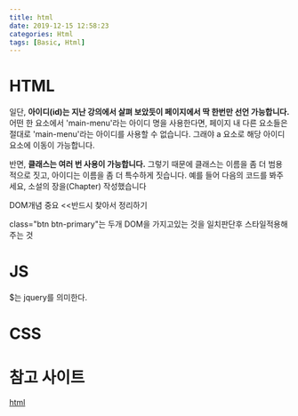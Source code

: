```yaml
---
title: html
date: 2019-12-15 12:58:23
categories: Html
tags: [Basic, Html]
---
```


# HTML 

일단, __아이디(id)는 지난 강의에서 살펴 보았듯이 페이지에서 딱 한번만 선언 가능합니다.__ 어떤 한 요소에서 'main-menu'라는 아이디 명을 사용한다면, 페이지 내 다른 요소들은 절대로 'main-menu'라는 아이디를 사용할 수 없습니다. 그래야 a 요소로 해당 아이디 요소에 이동이 가능합니다.

반면, __클래스는 여러 번 사용이 가능합니다.__ 그렇기 때문에 클래스는 이름을 좀 더 범용적으로 짓고, 아이디는 이름을 좀 더 특수하게 짓습니다. 예를 들어 다음의 코드를 봐주세요, 소설의 장을(Chapter) 작성했습니다

DOM개념 중요 <<반드시 찾아서 정리하기

class="btn btn-primary"는 두개 DOM을 가지고있는 것을 일치판단후 스타일적용해주는 것

# JS

$는 jquery를 의미한다.



# CSS





# 참고 사이트

[html](http://webberstudy.com/html-css/html-1/div-span-and-class-attr/)

